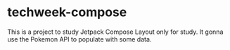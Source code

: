 # techweek-compose
This is a project to study Jetpack Compose Layout only for study. It gonna use the Pokemon API to populate with some data.
